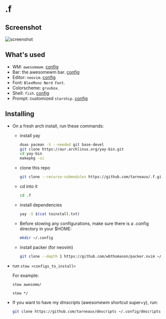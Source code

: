 # .f

## Screenshot
![screenshot](https://user-images.githubusercontent.com/62650051/207384869-1aa9359b-2b9f-463f-8d27-d67be9812d3b.png)

## What's used
- WM: `awesomewm`. [config](awesome/.config/awesome)
- Bar: the awesomewm bar. [config](awesome/.config/awesome)
- Editor: `neovim`. [config](neovim/.config/nvim)
- Font: `BlexMono Nerd Font`.
- Colorscheme: `gruvbox`.
- Shell: `fish`. [config](fish/.config/fish/)
- Prompt: customized `starship`. [config](fish/.config/starship.toml)


## Installing
- On a fresh arch install, run these commands:
  - install yay
    ```bash
    doas pacman -S --needed git base-devel
    git clone https://aur.archlinux.org/yay-bin.git
    cd yay-bin
    makepkg -si
    ```
  - clone this repo
    ```bash
    git clone --recurse-submodules https://github.com/tarneaux/.f.git ~/.f
    ```
  - cd into it
    ```bash
    cd .f
    ```
  - install dependencies
    ```bash
    yay -S $(cat toinstall.txt)
    ```
  - Before stowing any configurations, make sure there is a .config directory in your $HOME:
    ```bash
    mkdir ~/.config
    ```
  - install packer (for neovim)
    ```bash
    git clone --depth 1 https://github.com/wbthomason/packer.nvim ~/.local/share/nvim/site/pack/packer/start/packer.nvim
    ```
- run `stow <configs_to_install>`

  For example:

  `stow awesome/`

  `stow */`

- If you want to have my dmscripts (awesomewm shortcut super+y), run:
  ```bash
  git clone https://github.com/tarneaux/dmscripts ~/.config/dmscripts
  ```
